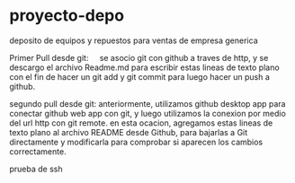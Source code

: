 # proyecto-depo

deposito de equipos y repuestos para ventas de empresa generica



Primer Pull desde git:
    se asocio git con github a traves de http, y se descargo el archivo Readme.md para escribir estas lineas de texto plano con el fin de hacer un git add y git commit para luego hacer un push a github. 

segundo pull desde git:
    anteriormente, utilizamos github desktop app para conectar github web app con git, y luego utilizamos la conexion por medio del url http con git remote. 
    en esta ocacion, agregamos estas lineas de texto plano al archivo README desde Github, para bajarlas a Git directamente y modificarla para comprobar si aparecen los cambios correctamente.

prueba de ssh
